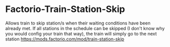 # Factorio-Train-Station-Skip
Allows train to skip station/s when their waiting conditions have been already met. 
If all stations in the schedule can be skipped (I don't know why you would config your train that way), the train will simply go to the next station
https://mods.factorio.com/mod/train-station-skip

